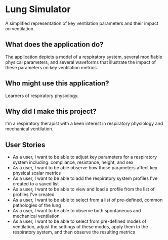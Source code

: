 # Lung Simulator

A simplified representation of key ventilation parameters and their impact on ventilation.

## What does the application do?
The application depicts a model of a respiratory system, several modifiable physical parameters, and several waveforms that illustrate the impact of these parameters on key ventilation metrics.

## Who might use this application?
Learners of respiratory physiology.

## Why did I make this project?
I'm a respiratory therapist with a keen interest in respiratory physiology and mechanical ventilation.

## User Stories
- As a user, I want to be able to adjust key parameters for a respiratory system including: compliance, resistance, height, and sex
- As a user, I want to be able observe how those parameters affect key physical scalar metrics
- As a user, I want to be able to add the respiratory system profiles I've created to a saved list
- As a user, I want to be able to view and load a profile from the list of profiles I've created
- As a user, I want to be able to select from a list of pre-defined, common pathologies of the lung
- As a user, I want to be able to observe both spontaneous and mechanical ventilation
- As a user, I want to be able to select from pre-defined modes of ventilation, adjust the settings of these modes, apply them to the respiratory system, and then observe the resulting metrics

